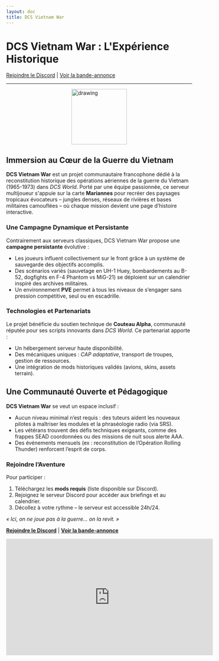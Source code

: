 ```yaml
---
layout: doc
title: DCS Vietnam War
---
```


# DCS Vietnam War : L'Expérience Historique

[Rejoindre le Discord](https://discord.gg/hknj5v6PgM) | [Voir la bande-annonce](https://www.youtube.com/watch?v=gcwEEhew6II)

---
<img src="/commus_img/vietnam.webp" alt="drawing" width="150" style="display: block; margin-left: auto; margin-right: auto;"/>

## Immersion au Cœur de la Guerre du Vietnam

**DCS Vietnam War** est un projet communautaire francophone dédié à la reconstitution historique des opérations aériennes de la guerre du Vietnam (1965-1973) dans *DCS World*. Porté par une équipe passionnée, ce serveur multijoueur s'appuie sur la carte **Mariannes** pour recréer des paysages tropicaux évocateurs – jungles denses, réseaux de rivières et bases militaires camouflées – où chaque mission devient une page d’histoire interactive.

### Une Campagne Dynamique et Persistante
Contrairement aux serveurs classiques, DCS Vietnam War propose une **campagne persistante** évolutive :  
- Les joueurs influent collectivement sur le front grâce à un système de sauvegarde des objectifs accomplis.  
- Des scénarios variés (sauvetage en UH-1 Huey, bombardements au B-52, dogfights en F-4 Phantom vs MiG-21) se déploient sur un calendrier inspiré des archives militaires.  
- Un environnement **PVE** permet à tous les niveaux de s’engager sans pression compétitive, seul ou en escadrille.  

### Technologies et Partenariats
Le projet bénéficie du soutien technique de **Couteau Alpha**, communauté réputée pour ses scripts innovants dans *DCS World*. Ce partenariat apporte :  
- Un hébergement serveur haute disponibilité.  
- Des mécaniques uniques : *CAP adaptative*, transport de troupes, gestion de ressources.  
- Une intégration de mods historiques validés (avions, skins, assets terrain).  

## Une Communauté Ouverte et Pédagogique
**DCS Vietnam War** se veut un espace inclusif :  
- Aucun niveau minimal n’est requis : des tuteurs aident les nouveaux pilotes à maîtriser les modules et la phraséologie radio (via SRS).  
- Les vétérans trouvent des défis techniques exigeants, comme des frappes SEAD coordonnées ou des missions de nuit sous alerte AAA.  
- Des événements mensuels (ex : reconstitution de l’Opération Rolling Thunder) renforcent l’esprit de corps.  

### Rejoindre l’Aventure
Pour participer :  
1. Téléchargez les **mods requis** (liste disponible sur Discord).  
2. Rejoignez le serveur Discord pour accéder aux briefings et au calendrier.  
3. Décollez à votre rythme – le serveur est accessible 24h/24.  

*« Ici, on ne joue pas à la guerre… on la revit. »*  

[**Rejoindre le Discord**](https://discord.gg/hknj5v6PgM) | [**Voir la bande-annonce**](https://www.youtube.com/watch?v=gcwEEhew6II)

<iframe width="560" height="315" src="https://www.youtube.com/embed/gcwEEhew6II" title="YouTube video player" frameborder="0" allow="accelerometer; autoplay; clipboard-write; encrypted-media; gyroscope; picture-in-picture" allowfullscreen></iframe>